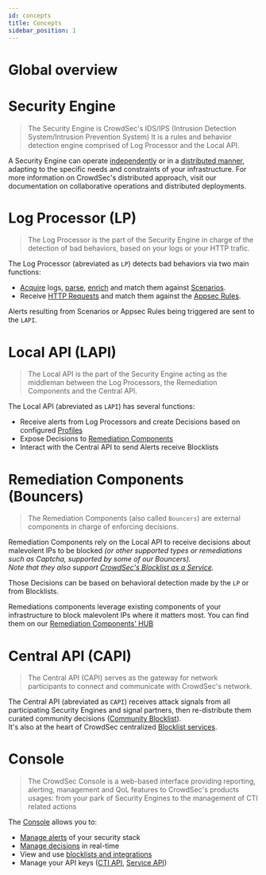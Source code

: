 ```yaml
---
id: concepts
title: Concepts
sidebar_position: 1
---
```



# Global overview

# Security Engine

> The Security Engine is CrowdSec's IDS/IPS (Intrusion Detection System/Intrusion Prevention System)
> It is a rules and behavior detection engine comprised of Log Processor and the Local API.

A Security Engine can operate [independently](/intro#architecture) or in a [distributed manner](/intro#deployment-options), adapting to the specific needs and constraints of your infrastructure. For more information on CrowdSec's distributed approach, visit our documentation on collaborative operations and distributed deployments.


# Log Processor (LP)

> The Log Processor is the part of the Security Engine in charge of the detection of bad behaviors, based on your logs or your HTTP trafic.

The Log Processor (abreviated as `LP`) detects bad behaviors via two main functions:
 - [Acquire](/log_processor/data_sources/introduction.md) logs, [parse](/log_processor/parsers/introduction.mdx), [enrich](/log_processor/parsers/enricher.md) and match them against [Scenarios](/log_processor/scenarios/introduction.mdx).
 - Receive [HTTP Requests](/log_processor/data_sources/appsec.md) and match them against the [Appsec Rules](/appsec/intro.md).

Alerts resulting from Scenarios or Appsec Rules being triggered are sent to the `LAPI`.

# Local API (LAPI)

> The Local API is the part of the Security Engine acting as the middleman between the Log Processors, the Remediation Components and the Central API.

The Local API (abreviated as `LAPI`) has several functions:
 - Receive alerts from Log Processors and create Decisions based on configured [Profiles](/local_api/profiles/intro.md)
 - Expose Decisions to [Remediation Components](/u/bouncers/intro)
 - Interact with the Central API to send Alerts receive Blocklists


# Remediation Components (Bouncers)

> The Remediation Components (also called `Bouncers`) are external components in charge of enforcing decisions.

Remediation Components rely on the Local API to receive decisions about malevolent IPs to be blocked *(or other supported types or remediations such as Captcha, supported by some of our Bouncers).*    
*Note that they also support [CrowdSec's Blocklist as a Service](/u/integrations/intro).*

Those Decisions can be based on behavioral detection made by the `LP` or from Blocklists.

Remediations components leverage existing components of your infrastructure to block malevolent IPs where it matters most. You can find them on our [Remediation Components' HUB](https://app.crowdsec.net/hub/remediation-components)

# Central API (CAPI)

> The Central API (CAPI) serves as the gateway for network participants to connect and communicate with CrowdSec's network.

The Central API (abreviated as `CAPI`) receives attack signals from all participating Security Engines and signal partners, then re-distribute them curated community decisions ([Community Blocklist](/central_api/community_blocklist/)).   
It's also at the heart of CrowdSec centralized [Blocklist services](/u/blocklists/intro).

# Console

> The CrowdSec Console is a web-based interface providing reporting, alerting, management and QoL features to CrowdSec's products usages: from your park of Security Engines to the management of CTI related actions

The [Console](https://app.crowdsec.net) allows you to:
 - [Manage alerts](/u/console/alerts/intro) of your security stack
 - [Manage decisions](/u/console/decisions/decisions_intro) in real-time
 - View and use [blocklists and integrations](/u/blocklists/intro)
 - Manage your API keys ([CTI API](/u/cti_api/intro), [Service API](/u/service_api/getting_started))